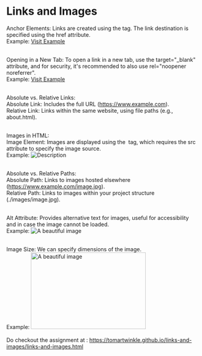 # Links and Images
Anchor Elements: Links are created using the <a> tag. The link destination is specified using the href attribute. <br>
Example: <a href="https://www.example.com">Visit Example</a><br><br>

Opening in a New Tab: To open a link in a new tab, use the target="_blank" attribute, and for security, it's recommended to also use rel="noopener noreferrer".<br>
Example: <a href="https://www.example.com" target="_blank" rel="noopener noreferrer">Visit Example</a><br><br>

Absolute vs. Relative Links:<br>
Absolute Link: Includes the full URL (https://www.example.com).<br>
Relative Link: Links within the same website, using file paths (e.g., about.html).<br><br>

Images in HTML:<br>
Image Element: Images are displayed using the <img> tag, which requires the src attribute to specify the image source.<br>
Example: <img src="image.jpg" alt="Description"><br><br>

Absolute vs. Relative Paths:<br>
Absolute Path: Links to images hosted elsewhere (https://www.example.com/image.jpg).<br>
Relative Path: Links to images within your project structure (./images/image.jpg).<br><br>

Alt Attribute: Provides alternative text for images, useful for accessibility and in case the image cannot be loaded.<br>
Example: <img src="image.jpg" alt="A beautiful image"><br><br>

Image Size: We can specify dimensions of the image.<br>
Example: <img src="image.jpg" alt="A beautiful image" width="300" height="200"><br>
<br>
Do checkout the assignment at : https://tomartwinkle.github.io/links-and-images/links-and-images.html
